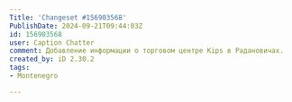 ```yaml
---
Title: 'Changeset #156903568'
PublishDate: 2024-09-21T09:44:03Z
id: 156903568
user: Caption Chatter
comment: Добавление информации о торговом центре Kips в Радановичах.
created_by: iD 2.30.2
tags:
- Montenegro

---
```

